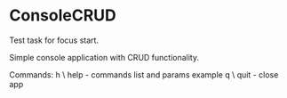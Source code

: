 # ConsoleCRUD
Test task for focus start.

Simple console application with CRUD functionality.

Commands: 
h \ help - commands list and params example 
q \ quit - close app
